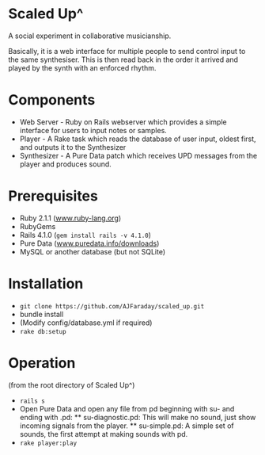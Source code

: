 # Scaled Up^

A social experiment in collaborative musicianship.

Basically, it is a web interface for multiple people to send control input to the same synthesiser. This is then read back in the order it arrived and played by the synth with an enforced rhythm.

# Components

* Web Server - Ruby on Rails webserver which provides a simple interface for users to input notes or samples. 
* Player - A Rake task which reads the database of user input, oldest first, and outputs it to the Synthesizer
* Synthesizer - A Pure Data patch which receives UPD messages from the player and produces sound. 

# Prerequisites

* Ruby 2.1.1 (www.ruby-lang.org) 
* RubyGems 
* Rails 4.1.0 (`gem install rails -v 4.1.0`)
* Pure Data (www.puredata.info/downloads)
* MySQL or another database (but not SQLite)

# Installation

* `git clone https://github.com/AJFaraday/scaled_up.git`
* bundle install
* (Modify config/database.yml if required)
* `rake db:setup`

# Operation

(from the root directory of Scaled Up^)

* `rails s`
* Open Pure Data and open any file from pd beginning with su- and ending with .pd:
** su-diagnostic.pd: This will make no sound, just show incoming signals from the player.
** su-simple.pd: A simple set of sounds, the first attempt at making sounds with pd.
* `rake player:play`


